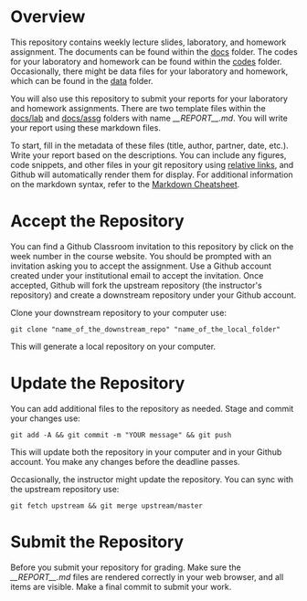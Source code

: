 # Overview
This repository contains weekly lecture slides, laboratory, and homework assignment. The documents can be found within the [docs](./) folder. The codes for your laboratory and homework can be found within the [codes](../codes) folder. Occasionally, there might be data files for your laboratory and homework, which can be found in the [data](../data) folder.

You will also use this repository to submit your reports for your laboratory and homework assignments. There are two template files within the [docs/lab](./lab/) and [docs/assg](./assg/) folders with name *\_\_REPORT\_\_.md*. You will write your report using these markdown files. 

To start, fill in the metadata of these files (title, author, partner, date, etc.). Write your report based on the descriptions. You can include any figures, code snippets, and other files in your git repository using [relative links](https://github.com/mark-anders/relative-image-url), and Github will automatically render them for display. For additional information on the markdown syntax, refer to the [Markdown Cheatsheet](https://github.com/adam-p/markdown-here/wiki/Markdown-Cheatsheet).

# Accept the Repository
You can find a Github Classroom invitation to this repository by click on the week number in the course website. You should be prompted with an invitation asking you to accept the assignment. Use a Github account created under your institutional email to accept the invitation. Once accepted, Github will fork the upstream repository (the instructor's repository) and create a downstream repository under your Github account.

Clone your downstream repository to your computer use:

```
git clone "name_of_the_downstream_repo" "name_of_the_local_folder"
```

This will generate a local repository on your computer. 

# Update the Repository

You can add additional files to the repository as needed. Stage and commit your changes use:

```
git add -A && git commit -m "YOUR message" && git push
```

This will update both the repository in your computer and in your Github account. You make any changes before the deadline passes.

Occasionally, the instructor might update the repository. You can sync with the upstream repository use:

```
git fetch upstream && git merge upstream/master
```

# Submit the Repository
Before you submit your repository for grading. Make sure the *\_\_REPORT\_\_.md* files are rendered correctly in your web browser, and all items are visible. Make a final commit to submit your work.
